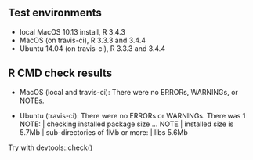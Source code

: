 ## Test environments
* local MacOS 10.13 install, R 3.4.3
* MacOS (on travis-ci), R 3.3.3 and 3.4.4
* Ubuntu 14.04 (on travis-ci), R 3.3.3 and 3.4.4

## R CMD check results
 - MacOS (local and travis-ci): There were no ERRORs, WARNINGs, or NOTEs. 

 - Ubuntu (travis-ci): There were no ERRORs or WARNINGs.
There was 1 NOTE:
| checking installed package size ... NOTE
|   installed size is  5.7Mb
|   sub-directories of 1Mb or more:
|     libs   5.6Mb

Try with devtools::check()
